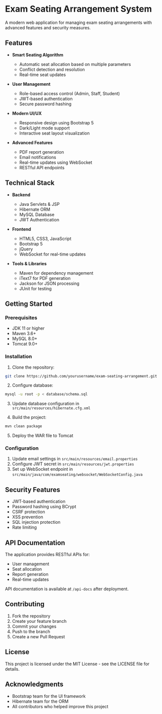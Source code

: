 # Exam Seating Arrangement System

A modern web application for managing exam seating arrangements with advanced features and security measures.

## Features

- **Smart Seating Algorithm**
  - Automatic seat allocation based on multiple parameters
  - Conflict detection and resolution
  - Real-time seat updates

- **User Management**
  - Role-based access control (Admin, Staff, Student)
  - JWT-based authentication
  - Secure password hashing

- **Modern UI/UX**
  - Responsive design using Bootstrap 5
  - Dark/Light mode support
  - Interactive seat layout visualization

- **Advanced Features**
  - PDF report generation
  - Email notifications
  - Real-time updates using WebSocket
  - RESTful API endpoints

## Technical Stack

- **Backend**
  - Java Servlets & JSP
  - Hibernate ORM
  - MySQL Database
  - JWT Authentication

- **Frontend**
  - HTML5, CSS3, JavaScript
  - Bootstrap 5
  - jQuery
  - WebSocket for real-time updates

- **Tools & Libraries**
  - Maven for dependency management
  - iText7 for PDF generation
  - Jackson for JSON processing
  - JUnit for testing

## Getting Started

### Prerequisites

- JDK 11 or higher
- Maven 3.6+
- MySQL 8.0+
- Tomcat 9.0+

### Installation

1. Clone the repository:
```bash
git clone https://github.com/yourusername/exam-seating-arrangement.git
```

2. Configure database:
```bash
mysql -u root -p < database/schema.sql
```

3. Update database configuration in `src/main/resources/hibernate.cfg.xml`

4. Build the project:
```bash
mvn clean package
```

5. Deploy the WAR file to Tomcat

### Configuration

1. Update email settings in `src/main/resources/email.properties`
2. Configure JWT secret in `src/main/resources/jwt.properties`
3. Set up WebSocket endpoint in `src/main/java/com/examseating/websocket/WebSocketConfig.java`

## Security Features

- JWT-based authentication
- Password hashing using BCrypt
- CSRF protection
- XSS prevention
- SQL injection protection
- Rate limiting

## API Documentation

The application provides RESTful APIs for:

- User management
- Seat allocation
- Report generation
- Real-time updates

API documentation is available at `/api-docs` after deployment.

## Contributing

1. Fork the repository
2. Create your feature branch
3. Commit your changes
4. Push to the branch
5. Create a new Pull Request

## License

This project is licensed under the MIT License - see the LICENSE file for details.

## Acknowledgments

- Bootstrap team for the UI framework
- Hibernate team for the ORM
- All contributors who helped improve this project 